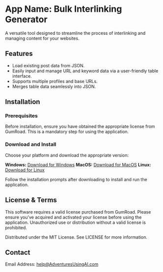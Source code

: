 # App Name: Bulk Interlinking Generator
A versatile tool designed to streamline the process of interlinking and managing content for your websites.

## Features
- Load existing post data from JSON.
- Easily input and manage URL and keyword data via a user-friendly table interface.
- Supports multiple profiles and base URLs.
- Merges table data seamlessly into JSON.

## Installation
### Prerequisites
Before installation, ensure you have obtained the appropriate license from GumRoad. This is a mandatory step for using the application.

### Download and Install
Choose your platform and download the appropriate version:

**Windows:** [Download for Windows](https://adventuresusingai.com)
**MacOS:** [Download for MacOS](https://adventuresusingai.com)
**Linux:** [Download for Linux]([https://adventuresusingai.com)

Follow the installation prompts after downloading to install and run the application.

## License & Terms
This software requires a valid license purchased from GumRoad. Please ensure you've acquired and activated your license before using the application. Unauthorized use or distribution without a valid license is prohibited.

Distributed under the MIT License. See LICENSE for more information.

## Contact
Email Address: help@AdventuresUsingAI.com
